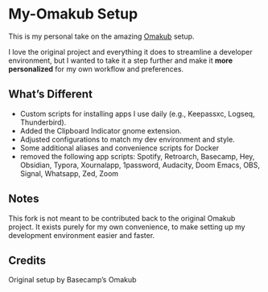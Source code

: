 # My-Omakub Setup

This is my personal take on the amazing [Omakub](https://github.com/basecamp/omakub) setup.  

I love the original project and everything it does to streamline a developer environment, but I wanted to take it a step further and make it **more personalized** for my own workflow and preferences.  

## What’s Different

- Custom scripts for installing apps I use daily (e.g., Keepassxc, Logseq, Thunderbird).
- Added the Clipboard Indicator gnome extension.  
- Adjusted configurations to match my dev environment and style.  
- Some additional aliases and convenience scripts for Docker
- removed the following app scripts: Spotify, Retroarch, Basecamp, Hey, Obsidian, Typora, Xournalapp, 1password, Audacity, Doom Emacs, OBS, Signal, Whatsapp, Zed, Zoom

## Notes

This fork is not meant to be contributed back to the original Omakub project. It exists purely for my own convenience, to make setting up my development environment easier and faster.

## Credits

Original setup by Basecamp’s Omakub

